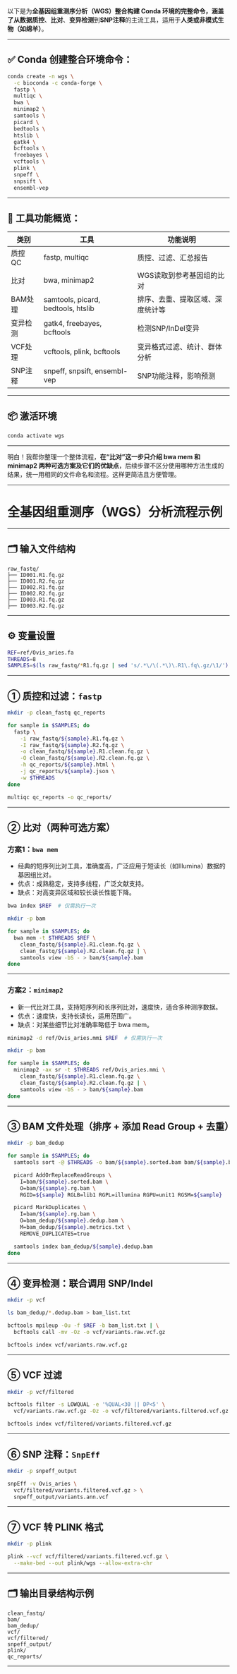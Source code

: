 以下是为**全基因组重测序分析（WGS）**整合构建 Conda 环境的完整命令，涵盖了从**数据质控**、**比对**、**变异检测**到**SNP注释**的主流工具，适用于**人类或非模式生物（如绵羊）**。

---

## ✅ Conda 创建整合环境命令：

```bash
conda create -n wgs \
  -c bioconda -c conda-forge \
  fastp \
  multiqc \
  bwa \
  minimap2 \
  samtools \
  picard \
  bedtools \
  htslib \
  gatk4 \
  bcftools \
  freebayes \
  vcftools \
  plink \
  snpeff \
  snpsift \
  ensembl-vep
```

---

## 🧰 工具功能概览：

| 类别    | 工具                                 | 功能说明             |
| ----- | ---------------------------------- | ---------------- |
| 质控 QC | fastp, multiqc                     | 质控、过滤、汇总报告       |
| 比对    | bwa, minimap2                      | WGS读取到参考基因组的比对   |
| BAM处理 | samtools, picard, bedtools, htslib | 排序、去重、提取区域、深度统计等 |
| 变异检测  | gatk4, freebayes, bcftools         | 检测SNP/InDel变异    |
| VCF处理 | vcftools, plink, bcftools          | 变异格式过滤、统计、群体分析   |
| SNP注释 | snpeff, snpsift, ensembl-vep       | SNP功能注释，影响预测     |

---

## 📦 激活环境

```bash
conda activate wgs
```

---

明白！我帮你整理一个整体流程，**在“比对”这一步只介绍 bwa mem 和 minimap2 两种可选方案及它们的优缺点**，后续步骤不区分使用哪种方法生成的结果，统一用相同的文件命名和流程。这样更简洁且方便管理。

---

# 全基因组重测序（WGS）分析流程示例

---

## 🗂️ 输入文件结构

```
raw_fastq/
├── ID001.R1.fq.gz
├── ID001.R2.fq.gz
├── ID002.R1.fq.gz
├── ID002.R2.fq.gz
├── ID003.R1.fq.gz
├── ID003.R2.fq.gz
```

---

## ⚙️ 变量设置

```bash
REF=ref/Ovis_aries.fa
THREADS=8
SAMPLES=$(ls raw_fastq/*R1.fq.gz | sed 's/.*\/\(.*\)\.R1\.fq\.gz/\1/')
```

---

## ① 质控和过滤：`fastp`

```bash
mkdir -p clean_fastq qc_reports

for sample in $SAMPLES; do
  fastp \
    -i raw_fastq/${sample}.R1.fq.gz \
    -I raw_fastq/${sample}.R2.fq.gz \
    -o clean_fastq/${sample}.R1.clean.fq.gz \
    -O clean_fastq/${sample}.R2.clean.fq.gz \
    -h qc_reports/${sample}.html \
    -j qc_reports/${sample}.json \
    -w $THREADS
done

multiqc qc_reports -o qc_reports/
```

---

## ② 比对（两种可选方案）

### 方案1：`bwa mem`

* 经典的短序列比对工具，准确度高，广泛应用于短读长（如Illumina）数据的基因组比对。
* 优点：成熟稳定，支持多线程，广泛文献支持。
* 缺点：对高变异区域和较长读长性能下降。

```bash
bwa index $REF  # 仅需执行一次

mkdir -p bam

for sample in $SAMPLES; do
  bwa mem -t $THREADS $REF \
    clean_fastq/${sample}.R1.clean.fq.gz \
    clean_fastq/${sample}.R2.clean.fq.gz | \
    samtools view -bS - > bam/${sample}.bam
done
```

---

### 方案2：`minimap2`

* 新一代比对工具，支持短序列和长序列比对，速度快，适合多种测序数据。
* 优点：速度快，支持长读长，适用范围广。
* 缺点：对某些细节比对准确率略低于 bwa mem。

```bash
minimap2 -d ref/Ovis_aries.mmi $REF  # 仅需执行一次

mkdir -p bam

for sample in $SAMPLES; do
  minimap2 -ax sr -t $THREADS ref/Ovis_aries.mmi \
    clean_fastq/${sample}.R1.clean.fq.gz \
    clean_fastq/${sample}.R2.clean.fq.gz | \
    samtools view -bS - > bam/${sample}.bam
done
```

---

## ③ BAM 文件处理（排序 + 添加 Read Group + 去重）

```bash
mkdir -p bam_dedup

for sample in $SAMPLES; do
  samtools sort -@ $THREADS -o bam/${sample}.sorted.bam bam/${sample}.bam

  picard AddOrReplaceReadGroups \
    I=bam/${sample}.sorted.bam \
    O=bam/${sample}.rg.bam \
    RGID=${sample} RGLB=lib1 RGPL=illumina RGPU=unit1 RGSM=${sample}

  picard MarkDuplicates \
    I=bam/${sample}.rg.bam \
    O=bam_dedup/${sample}.dedup.bam \
    M=bam_dedup/${sample}.metrics.txt \
    REMOVE_DUPLICATES=true

  samtools index bam_dedup/${sample}.dedup.bam
done
```

---

## ④ 变异检测：联合调用 SNP/Indel

```bash
mkdir -p vcf

ls bam_dedup/*.dedup.bam > bam_list.txt

bcftools mpileup -Ou -f $REF -b bam_list.txt | \
  bcftools call -mv -Oz -o vcf/variants.raw.vcf.gz

bcftools index vcf/variants.raw.vcf.gz
```

---

## ⑤ VCF 过滤

```bash
mkdir -p vcf/filtered

bcftools filter -s LOWQUAL -e '%QUAL<30 || DP<5' \
  vcf/variants.raw.vcf.gz -Oz -o vcf/filtered/variants.filtered.vcf.gz

bcftools index vcf/filtered/variants.filtered.vcf.gz
```

---

## ⑥ SNP 注释：`SnpEff`

```bash
mkdir -p snpeff_output

snpEff -v Ovis_aries \
  vcf/filtered/variants.filtered.vcf.gz > \
  snpeff_output/variants.ann.vcf
```

---

## ⑦ VCF 转 PLINK 格式

```bash
mkdir -p plink

plink --vcf vcf/filtered/variants.filtered.vcf.gz \
  --make-bed --out plink/wgs --allow-extra-chr
```

---

## 🗂️ 输出目录结构示例

```
clean_fastq/
bam/
bam_dedup/
vcf/
vcf/filtered/
snpeff_output/
plink/
qc_reports/
```

---
